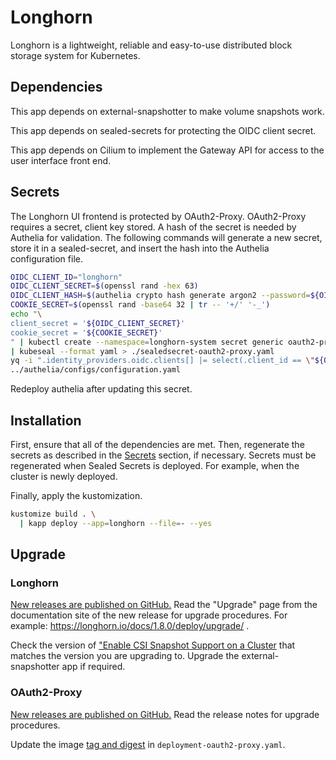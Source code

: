 # Longhorn

Longhorn is a lightweight, reliable and easy-to-use distributed block storage system for Kubernetes.

## Dependencies

This app depends on external-snapshotter to make volume snapshots work.

This app depends on sealed-secrets for protecting the OIDC client secret.

This app depends on Cilium to implement the Gateway API for access to the user interface front end.

## Secrets

The Longhorn UI frontend is protected by OAuth2-Proxy.
OAuth2-Proxy requires a secret, client key stored.
A hash of the secret is needed by Authelia for validation.
The following commands will generate a new secret, store it in a sealed-secret, and insert the hash into the Authelia configuration file.

```sh
OIDC_CLIENT_ID="longhorn"
OIDC_CLIENT_SECRET=$(openssl rand -hex 63)
OIDC_CLIENT_HASH=$(authelia crypto hash generate argon2 --password=${OIDC_CLIENT_SECRET} | yq ".Digest" )
COOKIE_SECRET=$(openssl rand -base64 32 | tr -- '+/' '-_')
echo "\
client_secret = '${OIDC_CLIENT_SECRET}'
cookie_secret = '${COOKIE_SECRET}'
" | kubectl create --namespace=longhorn-system secret generic oauth2-proxy --dry-run=client --output=json --from-file=oauth2-proxy.conf=/dev/stdin \
| kubeseal --format yaml > ./sealedsecret-oauth2-proxy.yaml
yq -i ".identity_providers.oidc.clients[] |= select(.client_id == \"${OIDC_CLIENT_ID}\").client_secret = \"${OIDC_CLIENT_HASH}\"" \
../authelia/configs/configuration.yaml
```

Redeploy authelia after updating this secret.

## Installation

First, ensure that all of the dependencies are met.
Then, regenerate the secrets as described in the [Secrets](#secrets) section, if necessary.
Secrets must be regenerated when Sealed Secrets is deployed.
For example, when the cluster is newly deployed.

Finally, apply the kustomization.

```sh
kustomize build . \
  | kapp deploy --app=longhorn --file=- --yes
```

## Upgrade

### Longhorn

[New releases are published on GitHub.](https://github.com/longhorn/longhorn/releases)
Read the "Upgrade" page from the documentation site of the new release for upgrade procedures.
For example: https://longhorn.io/docs/1.8.0/deploy/upgrade/ .

Check the version of ["Enable CSI Snapshot Support on a Cluster](https://longhorn.io/docs/1.8.0/snapshots-and-backups/csi-snapshot-support/enable-csi-snapshot-support/#if-your-kubernetes-distribution-does-not-bundle-the-snapshot-controller)
that matches the version you are upgrading to. Upgrade the external-snapshotter app if required.

### OAuth2-Proxy

[New releases are published on GitHub.](https://github.com/oauth2-proxy/oauth2-proxy/releases)
Read the release notes for upgrade procedures.

Update the image [tag and digest](https://quay.io/repository/oauth2-proxy/oauth2-proxy?tab=tags) in `deployment-oauth2-proxy.yaml`.
